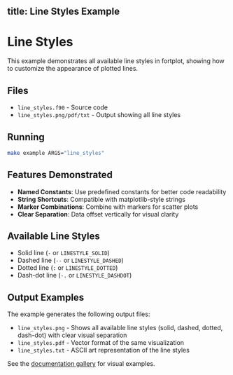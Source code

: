 title: Line Styles Example
---

# Line Styles

This example demonstrates all available line styles in fortplot, showing how to customize the appearance of plotted lines.

## Files

- `line_styles.f90` - Source code
- `line_styles.png/pdf/txt` - Output showing all line styles

## Running

```bash
make example ARGS="line_styles"
```

## Features Demonstrated

- **Named Constants**: Use predefined constants for better code readability
- **String Shortcuts**: Compatible with matplotlib-style strings
- **Marker Combinations**: Combine with markers for scatter plots
- **Clear Separation**: Data offset vertically for visual clarity

## Available Line Styles

- Solid line (`-` or `LINESTYLE_SOLID`)
- Dashed line (`--` or `LINESTYLE_DASHED`)
- Dotted line (`:` or `LINESTYLE_DOTTED`)
- Dash-dot line (`-.` or `LINESTYLE_DASHDOT`)

## Output Examples

The example generates the following output files:
- `line_styles.png` - Shows all available line styles (solid, dashed, dotted, dash-dot) with clear visual separation
- `line_styles.pdf` - Vector format of the same visualization
- `line_styles.txt` - ASCII art representation of the line styles

See the [documentation gallery](https://krystophny.github.io/fortplot/) for visual examples.